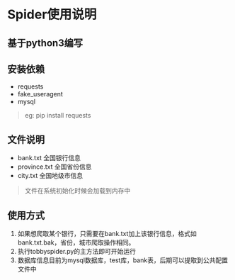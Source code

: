 # Spider使用说明
## 基于python3编写
## 安装依赖
+ requests
+ fake_useragent
+ mysql
> eg: pip install requests
## 文件说明
+ bank.txt 全国银行信息
+ province.txt 全国省份信息
+ city.txt 全国地级市信息
> 文件在系统初始化时候会加载到内存中
## 使用方式
1. 如果想爬取某个银行，只需要在bank.txt加上该银行信息，格式如bank.txt.bak，省份，城市爬取操作相同。
2. 执行tobbyspider.py的主方法即可开始运行 
3. 数据库信息目前为mysql数据库，test库，bank表，后期可以提取到公共配置文件中
